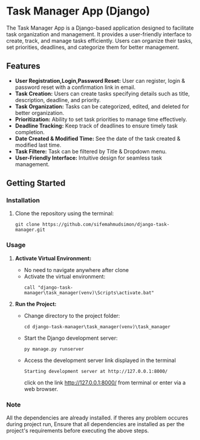 # Task Manager App (Django)

The Task Manager App is a Django-based application designed to facilitate task organization and management. It provides a user-friendly interface to create, track, and manage tasks efficiently. Users can organize their tasks, set priorities, deadlines, and categorize them for better management.

## Features
- **User Registration,Login,Password Reset:** User can register, login & password reset with a confirmation link in email.
- **Task Creation:** Users can create tasks specifying details such as title, description, deadline, and priority.
- **Task Organization:** Tasks can be categorized, edited, and deleted for better organization.
- **Prioritization:** Ability to set task priorities to manage time effectively.
- **Deadline Tracking:** Keep track of deadlines to ensure timely task completion.
- **Date Created & Modified Time:** See the date of the task created & modified last time.
- **Task Filtere:** Task can be filtered by Title & Dropdown menu.
- **User-Friendly Interface:** Intuitive design for seamless task management.

## Getting Started

### Installation
1. Clone the repository using the terminal:
    ```
    git clone https://github.com/sifemahmudsimon/django-task-manager.git
    ```

### Usage
1. **Activate Virtual Environment:**
   - No need to navigate anywhere after clone
   - Activate the virtual environment:
     ```
     call "django-task-manager\task_manager(venv)\Scripts\activate.bat"
     ```

2. **Run the Project:**
   - Change directory to the project folder:
     ```
     cd django-task-manager\task_manager(venv)\task_manager
     ```
   - Start the Django development server:
     ```
     py manage.py runserver
     ```
   - Access the development server link displayed in the terminal
     ```
     Starting development server at http://127.0.0.1:8000/
     ```
     click on the link  http://127.0.0.1:8000/ from terminal or enter via a web browser.

### Note
All the dependencies are already installed. if theres any problem occures during project run, Ensure that all dependencies are installed as per the project's requirements before executing the above steps.
